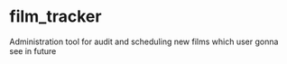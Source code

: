 # film_tracker
Administration tool for audit and scheduling new films which user gonna see in future
